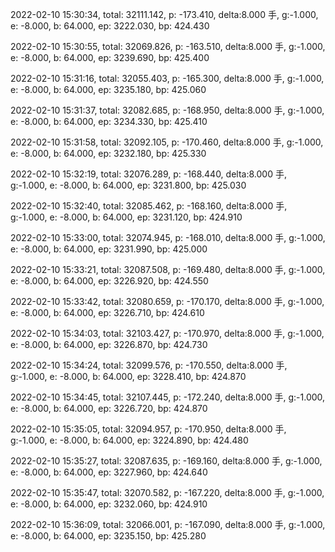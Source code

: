 2022-02-10 15:30:34, total: 32111.142, p: -173.410, delta:8.000 手, g:-1.000, e: -8.000, b: 64.000, ep: 3222.030, bp: 424.430

2022-02-10 15:30:55, total: 32069.826, p: -163.510, delta:8.000 手, g:-1.000, e: -8.000, b: 64.000, ep: 3239.690, bp: 425.400

2022-02-10 15:31:16, total: 32055.403, p: -165.300, delta:8.000 手, g:-1.000, e: -8.000, b: 64.000, ep: 3235.180, bp: 425.060

2022-02-10 15:31:37, total: 32082.685, p: -168.950, delta:8.000 手, g:-1.000, e: -8.000, b: 64.000, ep: 3234.330, bp: 425.410

2022-02-10 15:31:58, total: 32092.105, p: -170.460, delta:8.000 手, g:-1.000, e: -8.000, b: 64.000, ep: 3232.180, bp: 425.330

2022-02-10 15:32:19, total: 32076.289, p: -168.440, delta:8.000 手, g:-1.000, e: -8.000, b: 64.000, ep: 3231.800, bp: 425.030

2022-02-10 15:32:40, total: 32085.462, p: -168.160, delta:8.000 手, g:-1.000, e: -8.000, b: 64.000, ep: 3231.120, bp: 424.910

2022-02-10 15:33:00, total: 32074.945, p: -168.010, delta:8.000 手, g:-1.000, e: -8.000, b: 64.000, ep: 3231.990, bp: 425.000

2022-02-10 15:33:21, total: 32087.508, p: -169.480, delta:8.000 手, g:-1.000, e: -8.000, b: 64.000, ep: 3226.920, bp: 424.550

2022-02-10 15:33:42, total: 32080.659, p: -170.170, delta:8.000 手, g:-1.000, e: -8.000, b: 64.000, ep: 3226.710, bp: 424.610

2022-02-10 15:34:03, total: 32103.427, p: -170.970, delta:8.000 手, g:-1.000, e: -8.000, b: 64.000, ep: 3226.870, bp: 424.730

2022-02-10 15:34:24, total: 32099.576, p: -170.550, delta:8.000 手, g:-1.000, e: -8.000, b: 64.000, ep: 3228.410, bp: 424.870

2022-02-10 15:34:45, total: 32107.445, p: -172.240, delta:8.000 手, g:-1.000, e: -8.000, b: 64.000, ep: 3226.720, bp: 424.870

2022-02-10 15:35:05, total: 32094.957, p: -170.950, delta:8.000 手, g:-1.000, e: -8.000, b: 64.000, ep: 3224.890, bp: 424.480

2022-02-10 15:35:27, total: 32087.635, p: -169.160, delta:8.000 手, g:-1.000, e: -8.000, b: 64.000, ep: 3227.960, bp: 424.640

2022-02-10 15:35:47, total: 32070.582, p: -167.220, delta:8.000 手, g:-1.000, e: -8.000, b: 64.000, ep: 3232.060, bp: 424.910

2022-02-10 15:36:09, total: 32066.001, p: -167.090, delta:8.000 手, g:-1.000, e: -8.000, b: 64.000, ep: 3235.150, bp: 425.280